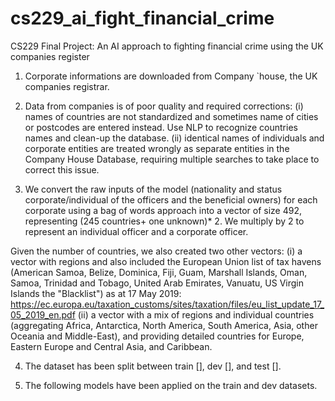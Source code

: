 # cs229_ai_fight_financial_crime
CS229 Final Project: An AI approach to fighting financial crime using the UK companies register

1. Corporate informations are downloaded from Company `house, the UK companies registrar.

2. Data from companies is of poor quality and required corrections:
(i) names  of countries are not standardized and sometimes name of cities or postcodes are entered instead. Use NLP  to recognize countries names and clean-up the database.
(ii) identical names of individuals and corporate entities are treated wrongly as separate entities in the Company House Database, requiring multiple searches to take place to correct this issue.

3. We convert  the raw inputs of the model (nationality and status corporate/individual of the officers and the beneficial owners) for each corporate using a bag of words approach into a vector of size 492, representing (245 countries+ one unknown)* 2. We multiply by 2 to represent an individual officer and a corporate officer.

Given the number of countries, we also created two other vectors:
(i) a vector with regions and also included the European Union list of tax havens (American Samoa, Belize, Dominica, Fiji, Guam, Marshall Islands, Oman, Samoa, Trinidad and Tobago, United Arab Emirates, Vanuatu,
US Virgin Islands the "Blacklist") as at 17 May 2019: https://ec.europa.eu/taxation_customs/sites/taxation/files/eu_list_update_17_05_2019_en.pdf
(ii) a vector with a mix of regions and individual countries (aggregating Africa, Antarctica, North America, South America, Asia, other Oceania and Middle-East), and providing detailed countries for Europe, Eastern Europe and Central Asia, and Caribbean.

4. The dataset has been split between train  [], dev [], and test [].

5. The following models have been applied on the train and dev datasets.
